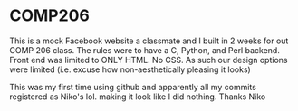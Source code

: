 # COMP206
This is a mock Facebook website a classmate and I built in 2 weeks for out COMP 206 class. The rules were to have a C, Python, and Perl backend. Front end was limited to ONLY HTML. No CSS. As such our design options were limited (i.e. excuse how non-aesthetically pleasing it looks)

This was my first time using github and apparently all my commits registered as Niko's lol. making it look like I did nothing. Thanks Niko
